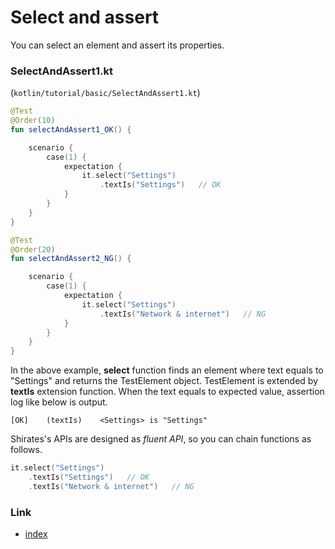 # Select and assert

You can select an element and assert its properties.

### SelectAndAssert1.kt

(`kotlin/tutorial/basic/SelectAndAssert1.kt`)

```kotlin
@Test
@Order(10)
fun selectAndAssert1_OK() {

    scenario {
        case(1) {
            expectation {
                it.select("Settings")
                    .textIs("Settings")   // OK
            }
        }
    }
}

@Test
@Order(20)
fun selectAndAssert2_NG() {

    scenario {
        case(1) {
            expectation {
                it.select("Settings")
                    .textIs("Network & internet")   // NG
            }
        }
    }
}
```

In the above example, **select** function finds an element where text equals to "Settings"
and returns the TestElement object. TestElement is extended by **textIs** extension function. When the text equals to
expected value, assertion log like below is output.

```
[OK]	(textIs)	<Settings> is "Settings"
```

Shirates's APIs are designed as _fluent API_, so you can chain functions as follows.

```kotlin
it.select("Settings")
    .textIs("Settings")   // OK
    .textIs("Network & internet")   // NG
```

### Link

- [index](../../index.md)
